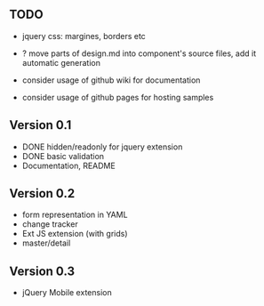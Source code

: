 ## TODO

* jquery css: margines, borders etc

* ? move parts of design.md into component's source files, add it automatic generation
* consider usage of github wiki for documentation
* consider usage of github pages for hosting samples

## Version 0.1

* DONE hidden/readonly for jquery extension
* DONE basic validation
* Documentation, README

## Version 0.2

* form representation in YAML
* change tracker
* Ext JS extension (with grids)
* master/detail

## Version 0.3

* jQuery Mobile extension

